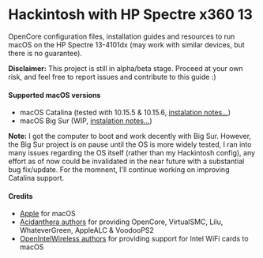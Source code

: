 # Hackintosh with HP Spectre x360 13

OpenCore configuration files, installation guides and resources to run macOS on the HP Spectre 13-4101dx (may work with similar devices, but there is no guarantee).

**Disclaimer:** This project is still in alpha/beta stage. Proceed at your own risk, and feel free to report issues and contribute to this guide :)

#### Supported macOS versions

- macOS Catalina (tested with 10.15.5 & 10.15.6, [instalation notes...](Catalina_10.15/))
- macOS Big Sur (WIP, [instalation notes...](BigSur_10.16/))

**Note:** I got the computer to boot and work decently with Big Sur. However, the Big Sur project is on pause until the OS is more widely tested, I ran into many issues regarding the OS itself (rather than my Hackintosh config), any effort as of now could be invalidated in the near future with a substantial bug fix/update. For the momnent, I'll continue working on improving Catalina support.

#### Credits

- [Apple](https://www.apple.com) for macOS  
- [Acidanthera authors](https://github.com/acidanthera) for providing OpenCore, VirtualSMC, Lilu, WhateverGreen, AppleALC & VoodooPS2
- [OpenIntelWireless authors](https://github.com/OpenIntelWireless) for providing support for Intel WiFi cards to macOS

